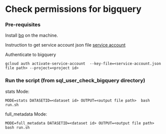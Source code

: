 # Check permissions for bigquery
### Pre-requisites

Install [bq](https://cloud.google.com/sdk/docs/install-sdk) on the machine.

Instruction to get service account json file [service account](https://docs.google.com/document/d/158OOKwQxv8bxotKwkuy5FLZ3or-0obYMwj0FKXUyrTw/edit#heading=h.hiriaxi7wof2)

Authenticate to bigquery 

``
gcloud auth activate-service-account  --key-file=<service-account.json file path> --project=<project id>
``

### Run the script (from sql_user_check_bigquery directory)

stats Mode:
```shell
MODE=stats DATASETID=<dataset id> OUTPUT=<output file path>  bash run.sh
```

full_metadata Mode:
```shell
MODE=full_metadata DATASETID=<dataset id> OUTPUT=<output file path>  bash run.sh
```
